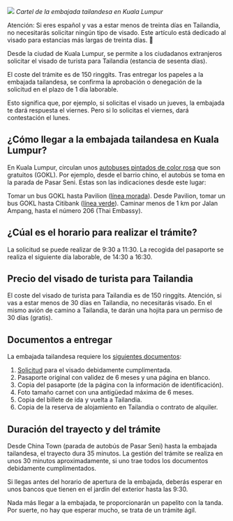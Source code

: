 ![](https://lh3.googleusercontent.com/-7yKeL0lM3UVekLtMwQwD0g3smh4H3NenrZrZL12mgJEEvyLSH6xLpRH-k6i8sofNkIk1Pn8fmW8y2KlVd98xneZGs5zMztW72gTJUosB2Zk8qecItp80Ib1zjKT7hiotuuDKBcq3eUkFze6KbrlwU6f_AISGv34KFzX_Dk9XsbXRPPymfGuC-iUV6Gm4yJJH9tAUYCxGTdIV2gGKBt4KsRdP1Mhfvrw6f7vAcY0yBIIY8LMJ-5yYkKrXQpVM0eO35aa0getqv9UPod8IQ5sTqfg95QUSofuYbjVXAi1AXNjo5AoUL091oTFrXEFX3nXnWbxoDkU2-UbdLr5xZHn5gITdsn8AF4TtMqI45AajEqBgmMW5b4BR2jSvhxAv7QdzqUYGLcA8HVfoc4pu1K9KKcJpFHfOSa9t2Ja04-dxbsKJJaaAyekEOP5XYjgAxRassSn8QAHIs2FH_LJXOc-H4byio3ERTaIQXd384h8QGFSD9YJ-pHBKq4R8vpli2s7UrxWwlS5PY9XDrSMvT0yu2Cl_cFgwK2g9DYUWfyUhumza4gS9PsodZYbR0cXz-En0bdsIXxhIXaDA0FG8QLcDX_82mYEqsiOLEka9Hdqn9p_8Z9CmHtcGe8L2FiVReuF7WQ6JTZigODCUCR7TTjyvtqd759xt0WLajuQ7el1SVw=w800-no)
*Cartel de la embajada tailandesa en Kuala Lumpur*

Atención: Si eres español y vas a estar menos de treinta días en Tailandia, no necesitarás solicitar ningún tipo de visado. Este artículo está dedicado al visado para estancias más largas de treinta días. 🚀

Desde la ciudad de Kuala Lumpur, se permite a los ciudadanos extranjeros solicitar el visado de turista para Tailandia (estancia de sesenta días).

El coste del trámite es de 150 ringgits. Tras entregar los papeles a la embajada tailandesa, se confirma la aprobación o denegación de la solicitud en el plazo de 1 día laborable.

Esto significa que, por ejemplo, si solicitas el visado un jueves, la embajada te dará respuesta el viernes. Pero si lo solicitas el viernes, dará contestación el lunes.

## ¿Cómo llegar a la embajada tailandesa en Kuala Lumpur?

En Kuala Lumpur, circulan unos [autobuses pintados de color rosa](http://www.gokl.com.my/) que son gratuitos (GOKL). Por ejemplo, desde el barrio chino, el autobús se toma en la parada de Pasar Seni. Estas son las indicaciones desde este lugar:

Tomar un bus GOKL hasta Pavilion ([línea morada](http://www.gokl.com.my/getting_around)).
Desde Pavilion, tomar un bus GOKL hasta Citibank ([línea verde](http://www.gokl.com.my/getting_around)).
Caminar menos de 1 km por Jalan Ampang, hasta el número 206 (Thai Embassy).

## ¿Cúal es el horario para realizar el trámite?

La solicitud se puede realizar de 9:30 a 11:30. La recogida del pasaporte se realiza el siguiente día laborable, de 14:30 a 16:30.

## Precio del visado de turista para Tailandia

El coste del visado de turista para Tailandia es de 150 ringgits. Atención, si vas a estar menos de 30 días en Tailandia, no necesitarás visado. En el mismo avión de camino a Tailandia, te darán una hojita para un permiso de 30 días (gratis).

## Documentos a entregar

La embajada tailandesa requiere los [siguientes documentos](http://www.thaiembassy.org/kualalumpur/contents/files/services-20170329-105808-985625.pdf):

1. [Solicitud](http://www.thaiembassy.org/kualalumpur/contents/files/services-20170329-105614-806027.pdf) para el visado debidamente cumplimentada.
2. Pasaporte original con validez de 6 meses y una página en blanco.
3. Copia del pasaporte (de la página con la información de identificación).
4. Foto tamaño carnet con una antigüedad máxima de 6 meses.
5. Copia del billete de ida y vuelta a Tailandia.
6. Copia de la reserva de alojamiento en Tailandia o contrato de alquiler.

## Duración del trayecto y del trámite

Desde China Town (parada de autobús de Pasar Seni) hasta la embajada tailandesa, el trayecto dura 35 minutos. La gestión del trámite se realiza en unos 30 minutos aproximadamente, si uno trae todos los documentos debidamente cumplimentados.

Si llegas antes del horario de apertura de la embajada, deberás esperar en unos bancos que tienen en el jardín del exterior hasta las 9:30.

Nada más llegar a la embajada, te proporcionarán un papelito con la tanda. Por suerte, no hay que esperar mucho, se trata de un trámite ágil.
